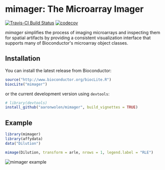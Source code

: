 # mimager: The Microarray Imager

[![Travis-CI Build Status](https://travis-ci.org/aaronwolen/mimager.svg?branch=master)](https://travis-ci.org/aaronwolen/mimager)
[![codecov](https://codecov.io/gh/aaronwolen/mimager/branch/master/graph/badge.svg)](https://codecov.io/gh/aaronwolen/mimager)

*mimager* simplifies the process of imaging microarrays and inspecting them for spatial artifacts by providing a consistent visualization interface that supports many of Bioconductor's microarray object classes.

## Installation

You can install the latest release from Bioconductor:

```r
source("http://www.bioconductor.org/biocLite.R")
biocLite("mimager")
```

or the current development version using `devtools`:

```r
# library(devtools)
install_github("aaronwolen/mimager", build_vignettes = TRUE)
```

## Example

```r
library(mimager)
library(affydata)
data("Dilution")

mimage(Dilution, transform = arle, nrows = 1, legend.label = "RLE")
```

![mimager example](http://i.imgur.com/2Wf4y8v.jpg)
